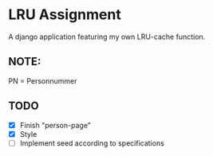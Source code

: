 # LRU Assignment
A django application featuring my own LRU-cache function.

## NOTE:
PN = Personnummer

## TODO
- [x] Finish "person-page"
- [x] Style
- [ ] Implement seed according to specifications